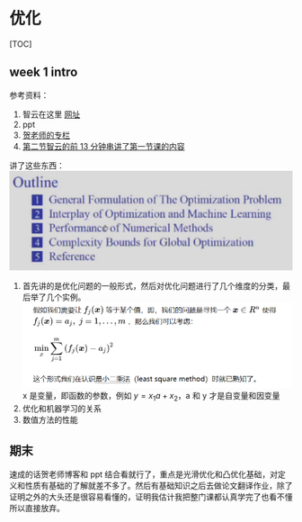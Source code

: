 # 优化

[TOC]

## week 1 intro

参考资料：

1. 智云在这里 [网址](https://classroom.zju.edu.cn/livingroom?course_id=53564&sub_id=917363&tenant_code=112&sub_public=1)
1. ppt
1. [贺老师的专栏](https://www.zhihu.com/column/c_1676006565717573634)
1. [第二节智云的前 13 分钟串讲了第一节课的内容](https://classroom.zju.edu.cn/livingroom?course_id=53564&sub_id=917365&tenant_code=112)

讲了这些东西：![优化](./imgs/2023-09-22-20-47-03.png)

1. 首先讲的是优化问题的一般形式，然后对优化问题进行了几个维度的分类，最后举了几个实例。![优化](./imgs/2023-09-24-08-36-03.png) x 是变量，即函数的参数，例如 $y=x_1a+x_2$，a 和 y 才是自变量和因变量
1. 优化和机器学习的关系
1. 数值方法的性能

## 期末

速成的话贺老师博客和 ppt 结合看就行了，重点是光滑优化和凸优化基础，对定义和性质有基础的了解就差不多了。然后有基础知识之后去做论文翻译作业，除了证明之外的大头还是很容易看懂的，证明我估计我把整门课都认真学完了也看不懂所以直接放弃。